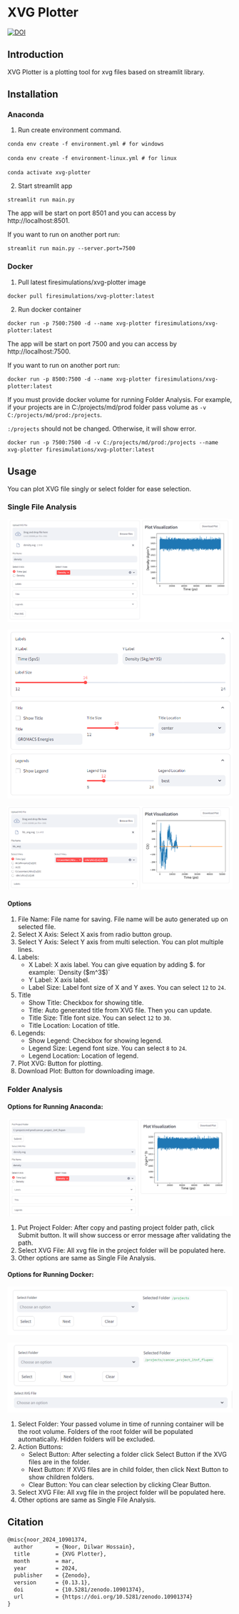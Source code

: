 # XVG Plotter

[![DOI](https://zenodo.org/badge/DOI/10.5281/zenodo.10576495.svg)](https://doi.org/10.5281/zenodo.10576495)

## Introduction

XVG Plotter is a plotting tool for xvg files based on streamlit library.

## Installation

### Anaconda

1. Run create environment command.

```shell
conda env create -f environment.yml # for windows

conda env create -f environment-linux.yml # for linux

conda activate xvg-plotter
```

2. Start streamlit app

```shell
streamlit run main.py
```

The app will be start on port 8501 and you can access by http://localhost:8501.

If you want to run on another port run:

```shell
streamlit run main.py --server.port=7500
```

### Docker

1. Pull latest firesimulations/xvg-plotter image

```shell
docker pull firesimulations/xvg-plotter:latest
```

2. Run docker container

```shell
docker run -p 7500:7500 -d --name xvg-plotter firesimulations/xvg-plotter:latest
```

The app will be start on port 7500 and you can access by http://localhost:7500.

If you want to run on another port run:

```shell
docker run -p 8500:7500 -d --name xvg-plotter firesimulations/xvg-plotter:latest 
```

If you must provide docker volume for running Folder Analysis. For example, if your projects are in C:/projects/md/prod folder pass volume as `-v C:/projects/md/prod:/projects`.

`:/projects` should not be changed. Otherwise, it will show error.

```shell
docker run -p 7500:7500 -d -v C:/projects/md/prod:/projects --name xvg-plotter firesimulations/xvg-plotter:latest
```

## Usage

You can plot XVG file singly or select folder for ease selection.

### Single File Analysis

![Single File Analysis - Full View](images/single_01.png)

![Single File Analysis - Options](images/single_02.png)

![Single File Analysis - Multi Line](images/single_03.png)

#### Options

1. File Name: File name for saving. File name will be auto generated up on selected file.
2. Select X Axis: Select X axis from radio button group.
3. Select Y Axis: Select Y axis from multi selection. You can plot multiple lines.
4. Labels:
    * X Label: X axis label. You can give equation by adding $. for example: `Density ($m^3$)`
    * Y Label: X axis label.
    * Label Size: Label font size of X and Y axes. You can select `12` to `24`.
5. Title
    * Show Title: Checkbox for showing title.
    * Title: Auto generated title from XVG file. Then you can update.
    * Title Size: Title font size. You can select `12` to `30`.
    * Title Location: Location of title.
6. Legends:
    * Show Legend: Checkbox for showing legend.
    * Legend Size: Legend font size. You can select `8` to `24`.
    * Legend Location: Location of legend.
7. Plot XVG: Button for plotting.
8. Download Plot: Button for downloading image.

### Folder Analysis

#### Options for Running Anaconda:

![Folder Analysis - Full View](images/folder_01.png)

1. Put Project Folder: After copy and pasting project folder path, click Submit button. It will show success or error message after validating the path.
2. Select XVG File: All xvg file in the project folder will be populated here.
3. Other options are same as Single File Analysis.

#### Options for Running Docker:

![Folder Analysis - Docker Folder Selection](images/folder_02.png)

![Folder Analysis - Docker Folder Selection](images/folder_03.png)

1. Select Folder: Your passed volume in time of running container will be the root volume. Folders of the root folder will be populated automatically. Hidden folders will be excluded.
2. Action Buttons:
   * Select Button: After selecting a folder click Select Button if the XVG files are in the folder. 
   * Next Button: If XVG files are in child folder, then click Next Button to show children folders.
   * Clear Button: You can clear selection by clicking Clear Button.
3. Select XVG File: All xvg file in the project folder will be populated here.
4. Other options are same as Single File Analysis.

## Citation

```text
@misc{noor_2024_10901374,
  author       = {Noor, Dilwar Hossain},
  title        = {XVG Plotter},
  month        = mar,
  year         = 2024,
  publisher    = {Zenodo},
  version      = {0.13.1},
  doi          = {10.5281/zenodo.10901374},
  url          = {https://doi.org/10.5281/zenodo.10901374}
}
```
